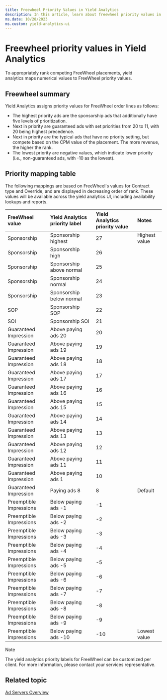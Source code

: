 ```yaml
---
title: Freewheel Priority Values in Yield Analytics
description: In this article, learn about freewheel priority values in Yield Analytics.
ms.date: 10/28/2023
ms.custom: yield-analytics-ui
---
```


# Freewheel priority values in Yield Analytics

To appropriately rank competing FreeWheel placements, yield analytics maps numerical values to FreeWheel priority values.

## Freewheel summary

Yield Analytics assigns priority values for FreeWheel order lines as follows:

- The highest priority ads are the sponsorship ads that additionally have five levels of prioritization.
- Next in priority are guaranteed ads with set priorities from 20 to 11, with 20 being highest precedence.  
- Next in priority are the typical ads that have no priority setting, but compete based on the CPM value of the placement. The more revenue, the higher the rank.
- The lowest priority are negative values, which indicate lower priority (i.e., non-guaranteed ads, with -10 as the lowest).

## Priority mapping table

The following mappings are based on FreeWheel's values for Contract type and Override, and are displayed in decreasing order of rank. These values will be available across the yield analytics UI, including availability lookups and reports.

| FreeWheel value | Yield Analytics priority label | Yield Analytics priority value | Notes |
|:---|:---|:---|:---|
| Sponsorship | Sponsorship highest | 27 | Highest value |
| Sponsorship | Sponsorship high | 26 |  |
| Sponsorship | Sponsorship above normal | 25 |  |
| Sponsorship | Sponsorship normal | 24 |  |
| Sponsorship | Sponsorship below normal | 23 |  |
| SOP | Sponsorship SOP | 22 |  |
| SOI | Sponsorship SOI | 21 |  |
| Guaranteed Impression | Above paying ads 20 | 20 |  |
| Guaranteed Impression | Above paying ads 19 | 19 |  |
| Guaranteed Impression | Above paying ads 18 | 18 |  |
| Guaranteed Impression | Above paying ads 17 | 17 |  |
| Guaranteed Impression | Above paying ads 16 | 16 |  |
| Guaranteed Impression | Above paying ads 15 | 15 |  |
| Guaranteed Impression | Above paying ads 14 | 14 |  |
| Guaranteed Impression | Above paying ads 13 | 13 |  |
| Guaranteed Impression | Above paying ads 12 | 12 |  |
| Guaranteed Impression | Above paying ads 11 | 11 |  |
| Guaranteed Impression | Above paying ads 1 | 10 |  |
| Guaranteed Impression | Paying ads 8 | 8 | Default |
| Preemptible Impressions | Below paying ads -1 | -1 |  |
| Preemptible Impressions | Below paying ads -2 | -2 |  |
| Preemptible Impressions | Below paying ads -3 | -3 |  |
| Preemptible Impressions | Below paying ads -4 | -4 |  |
| Preemptible Impressions | Below paying ads -5 | -5 |  |
| Preemptible Impressions | Below paying ads -6 | -6 |  |
| Preemptible Impressions | Below paying ads -7 | -7 |  |
| Preemptible Impressions | Below paying ads -8 | -8 |  |
| Preemptible Impressions | Below paying ads -9 | -9 |  |
| Preemptible Impressions | Below paying ads -10 | -10 | Lowest value |

> [!NOTE]
> The yield analytics priority labels for FreeWheel can be customized per client. For more information, please contact your services representative.

## Related topic

[Ad Servers Overview](ad-servers-overview.md)
